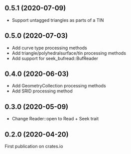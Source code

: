 ## 0.5.1 (2020-07-09)

* Support untagged triangles as parts of a TIN

## 0.5.0 (2020-07-03)

* Add curve type processing methods
* Add triangle/polyhedralsurface/tin processing methods
* Add support for seek_bufread::BufReader

## 0.4.0 (2020-06-03)

* Add GeometryCollection processing methods
* Add SRID processing method

## 0.3.0 (2020-05-09)

* Change Reader::open to Read + Seek trait 

## 0.2.0 (2020-04-20)

First publication on crates.io
